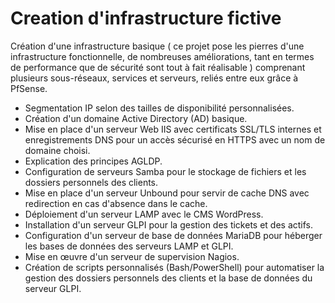 # Creation d'infrastructure fictive
Création d'une infrastructure basique ( ce projet pose les pierres d'une infrastructure fonctionnelle, de nombreuses améliorations, tant en termes de performance que de sécurité sont tout à fait réalisable ) comprenant plusieurs sous-réseaux, services et serveurs, reliés entre eux grâce à PfSense.

- Segmentation IP selon des tailles de disponibilité personnalisées.
- Création d'un domaine Active Directory (AD) basique.
- Mise en place d'un serveur Web IIS avec certificats SSL/TLS internes et enregistrements DNS pour un accès sécurisé en HTTPS avec un nom de domaine choisi.
- Explication des principes AGLDP.
- Configuration de serveurs Samba pour le stockage de fichiers et les dossiers personnels des clients.
- Mise en place d'un serveur Unbound pour servir de cache DNS avec redirection en cas d'absence dans le cache.
- Déploiement d'un serveur LAMP avec le CMS WordPress.
- Installation d'un serveur GLPI pour la gestion des tickets et des actifs.
- Configuration d'un serveur de base de données MariaDB pour héberger les bases de données des serveurs LAMP et GLPI.
- Mise en œuvre d'un serveur de supervision Nagios.
- Création de scripts personnalisés (Bash/PowerShell) pour automatiser la gestion des dossiers personnels des clients et la base de données du serveur GLPI.
